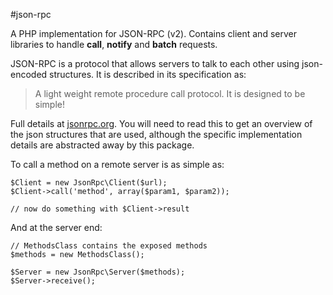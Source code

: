 #json-rpc

A PHP implementation for JSON-RPC (v2). Contains client and server libraries to handle **call**, **notify** and **batch** requests.

JSON-RPC  is a protocol that allows servers to talk to each other using json-encoded structures. It is described in its specification as:

> A light weight remote procedure call protocol. It is designed to be simple!

Full details at [jsonrpc.org][json-spec]. You will need to read this to get an overview of the json structures that are used, although the specific implementation details are abstracted away by this package.

To call a method on a remote server is as simple as:

    $Client = new JsonRpc\Client($url);
    $Client->call('method', array($param1, $param2));

    // now do something with $Client->result

And at the server end:

    // MethodsClass contains the exposed methods
    $methods = new MethodsClass();

    $Server = new JsonRpc\Server($methods);
    $Server->receive();




  [json-spec]: http://www.jsonrpc.org/
